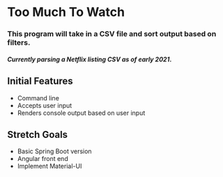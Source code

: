 # Too Much To Watch

### This program will take in a CSV file and sort output based on filters.
#### *Currently parsing a Netflix listing CSV as of early 2021*.

## Initial Features
* Command line
* Accepts user input
* Renders console output based on user input

## Stretch Goals
* Basic Spring Boot version
* Angular front end
* Implement Material-UI
